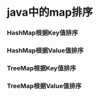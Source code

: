 # java中的map排序

### HashMap根据Key值排序



### HashMap根据Value值排序


### TreeMap根据Key值排序


### TreeMap根据Value值排序


